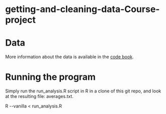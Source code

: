 # getting-and-cleaning-data-Course-project

# Data

More information about the data is available in the [code book](CodeBook.html).

# Running the program

Simply run the run_analysis.R script in R in a clone of this git repo, and look at the resulting file: averages.txt.

R --vanilla < run_analysis.R
